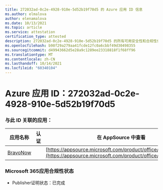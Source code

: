 ```yaml
---
title: 272032ad-0c2e-4928-910e-5d52b19f70d5 的 Azure 应用 ID 信息
ms.author: elmalova
author: elenamalova
ms.date: 10/13/2021
ms.topic: article
ms.service: attestation
certification_type: attested
description: 272032ad-0c2e-4928-910e-5d52b19f70d5 的所有可用安全性和合规性信息。
ms.openlocfilehash: b98f29a279aa41fcde12fc0a6cbbf49d30498355
ms.sourcegitcommit: d49943662d5e28a9c1289ee23318818f1f68ff96
ms.translationtype: MT
ms.contentlocale: zh-CN
ms.lasthandoff: 10/14/2021
ms.locfileid: "60340104"
---
```

# <a name="azure-app-id-272032ad-0c2e-4928-910e-5d52b19f70d5"></a>Azure 应用 ID：272032ad-0c2e-4928-910e-5d52b19f70d5


### <a name="apps-associated-with-this-id"></a>与此 ID 关联的应用：
| **应用名称** | **认证** | **在 AppSource 中查看** |
|--------------|---------------|-----------------------|
| [BravoNow](https://docs.microsoft.com/microsoft-365-app-certification/forward/WA200000157) |  | [https://appsource.microsoft.com/product/office/WA200000157](https://appsource.microsoft.com/product/office/WA200000157) |

### <a name="microsoft-365-app-compliance-status"></a>Microsoft 365应用合规性状态
- Publisher证明状态：已完成
